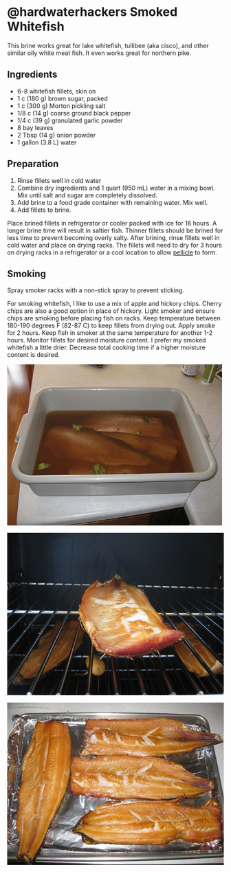 # @hardwaterhackers Smoked Whitefish

This brine works great for lake whitefish, tullibee (aka cisco), and
other similar oily white meat fish. It even works great for northern
pike.

## Ingredients

- 6-8 whitefish fillets, skin on
- 1 c (180 g) brown sugar, packed
- 1 c (300 g) Morton pickling salt
- 1/8 c (14 g) coarse ground black pepper
- 1/4 c (39 g) granulated garlic powder
- 8 bay leaves
- 2 Tbsp (14 g) onion powder
- 1 gallon (3.8 L) water

## Preparation

1. Rinse fillets well in cold water
2. Combine dry ingredients and 1 quart (950 mL) water in a mixing bowl.
   Mix until salt and sugar are completely dissolved.
3. Add brine to a food grade container with remaining water. Mix well.
4. Add fillets to brine.

Place brined fillets in refrigerator or cooler packed with ice for 16
hours. A longer brine time will result in saltier fish. Thinner fillets
should be brined for less time to prevent becoming overly salty. After
brining, rinse fillets well in cold water and place on drying racks. The
fillets will need to dry for 3 hours on drying racks in a refrigerator
or a cool location to allow
[pellicle](<https://en.wikipedia.org/wiki/Pellicle_(cooking)>) to form.

## Smoking

Spray smoker racks with a non-stick spray to prevent sticking.

For smoking whitefish, I like to use a mix of apple and hickory chips.
Cherry chips are also a good option in place of hickory. Light smoker
and ensure chips are smoking before placing fish on racks. Keep
temperature between 180-190 degrees F (82-87 C) to keep fillets from
drying out. Apply smoke for 2 hours. Keep fish in smoker at the same
temperature for another 1-2 hours. Monitor fillets for desired moisture
content. I prefer my smoked whitefish a little drier. Decrease total
cooking time if a higher moisture content is desired.

![whitefish1](images/hardwaterhacker_smoked_whitefish-whitefish_brine.jpg)

![whitefish2](images/hardwaterhacker_smoked_whitefish-whitefish_in_smoker.jpg)

![whitefish3](images/hardwaterhacker_smoked_whitefish-smoked_whitefish.jpg)
